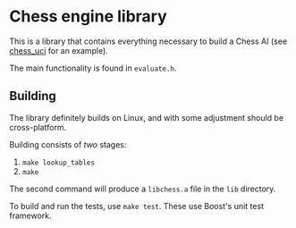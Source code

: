 Chess engine library
====================

This is a library that contains everything necessary to build a Chess AI (see
[chess_uci](https://github.com/fjswaugh/chess_uci) for an example).

The main functionality is found in `evaluate.h`.

Building
--------

The library definitely builds on Linux, and with some adjustment should be cross-platform.

Building consists of *two* stages:
1. `make lookup_tables`
2. `make`

The second command will produce a `libchess.a` file in the `lib` directory.

To build and run the tests, use `make test`. These use Boost's unit test framework.
